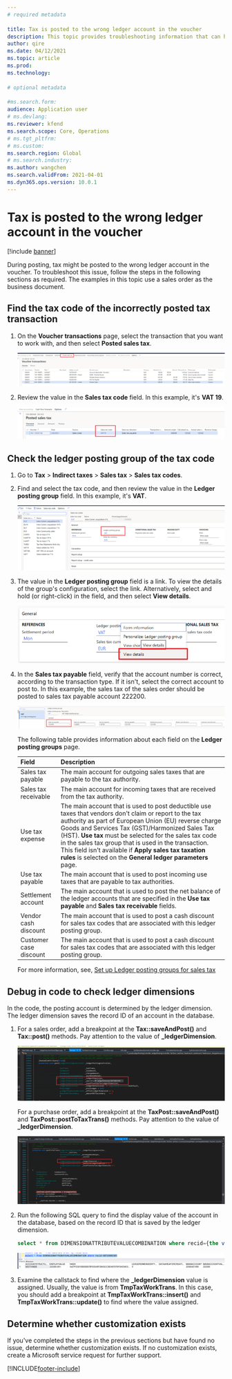 ```yaml
---
# required metadata

title: Tax is posted to the wrong ledger account in the voucher
description: This topic provides troubleshooting information that can help when tax is posted to the wrong ledger account in the voucher.
author: qire
ms.date: 04/12/2021
ms.topic: article
ms.prod: 
ms.technology: 

# optional metadata

#ms.search.form:
audience: Application user
# ms.devlang: 
ms.reviewer: kfend
ms.search.scope: Core, Operations
# ms.tgt_pltfrm: 
# ms.custom: 
ms.search.region: Global
# ms.search.industry: 
ms.author: wangchen
ms.search.validFrom: 2021-04-01
ms.dyn365.ops.version: 10.0.1
---
```


# Tax is posted to the wrong ledger account in the voucher

[!include [banner](../includes/banner.md)]

During posting, tax might be posted to the wrong ledger account in the voucher. To troubleshoot this issue, follow the steps in the following sections as required. The examples in this topic use a sales order as the business document.

## Find the tax code of the incorrectly posted tax transaction

1. On the **Voucher transactions** page, select the transaction that you want to work with, and then select **Posted sales tax**.

    [![Posted sales tax button on the Voucher transactions page](./media/tax-posted-to-wrong-ledger-account-Picture1.png)](./media/tax-posted-to-wrong-ledger-account-Picture1.png)

2. Review the value in the **Sales tax code** field. In this example, it's **VAT 19**.

    [![Sales tax code field on the Posted sales tax page](./media/tax-posted-to-wrong-ledger-account-Picture2.png)](./media/tax-posted-to-wrong-ledger-account-Picture2.png)

## Check the ledger posting group of the tax code

1. Go to **Tax** \> **Indirect taxes** \> **Sales tax** \> **Sales tax codes**.
2. Find and select the tax code, and then review the value in the **Ledger posting group** field. In this example, it's **VAT**.

    [![Ledger posting group field on the Sales tax codes page](./media/tax-posted-to-wrong-ledger-account-Picture3.png)](./media/tax-posted-to-wrong-ledger-account-Picture3.png)

3. The value in the **Ledger posting group** field is a link. To view the details of the group's configuration, select the link. Alternatively, select and hold (or right-click) in the field, and then select **View details**.

    [![View details command](./media/tax-posted-to-wrong-ledger-account-Picture4.png)](./media/tax-posted-to-wrong-ledger-account-Picture4.png)

4. In the **Sales tax payable** field, verify that the account number is correct, according to the transaction type. If it isn't, select the correct account to post to. In this example, the sales tax of the sales order should be posted to sales tax payable account 222200.

    [![Sales tax payable field on the Ledger posting groups page](./media/tax-posted-to-wrong-ledger-account-Picture5.png)](./media/tax-posted-to-wrong-ledger-account-Picture5.png)

    The following table provides information about each field on the **Ledger posting groups** page.

    | Field                  | Description |
    |------------------------|-------------|
    | Sales tax payable      | The main account for outgoing sales taxes that are payable to the tax authority. |
    | Sales tax receivable   | The main account for incoming taxes that are received from the tax authority. |
    | Use tax expense        | The main account that is used to post deductible use taxes that vendors don't claim or report to the tax authority as part of European Union (EU) reverse charge Goods and Services Tax (GST)/Harmonized Sales Tax (HST). **Use tax** must be selected for the sales tax code in the sales tax group that is used in the transaction. This field isn't available if **Apply sales tax taxation rules** is selected on the **General ledger parameters** page. |
    | Use tax payable        | The main account that is used to post incoming use taxes that are payable to tax authorities. |
    | Settlement account     | The main account that is used to post the net balance of the ledger accounts that are specified in the **Use tax payable** and **Sales tax receivable** fields. |
    | Vendor cash discount   | The main account that is used to post a cash discount for sales tax codes that are associated with this ledger posting group. |
    | Customer case discount | The main account that is used to post a cash discount for sales tax codes that are associated with this ledger posting group. |

    For more information, see, [Set up Ledger posting groups for sales tax](tasks/set-up-ledger-posting-groups-sales-tax.md)

## Debug in code to check ledger dimensions

In the code, the posting account is determined by the ledger dimension. The ledger dimension saves the record ID of an account in the database.

1. For a sales order, add a breakpoint at the **Tax::saveAndPost()** and **Tax::post()** methods. Pay attention to the value of **\_ledgerDimension**.

    [![Sales order code sample that has a breakpoint](./media/tax-posted-to-wrong-ledger-account-Picture6.png)](./media/tax-posted-to-wrong-ledger-account-Picture6.png)

    For a purchase order, add a breakpoint at the **TaxPost::saveAndPost()** and **TaxPost::postToTaxTrans()** methods. Pay attention to the value of **\_ledgerDimension**.

    [![Purchase order code sample that has a breakpoint](./media/tax-posted-to-wrong-ledger-account-Picture7.png)](./media/tax-posted-to-wrong-ledger-account-Picture7.png)

2. Run the following SQL query to find the display value of the account in the database, based on the record ID that is saved by the ledger dimension.

    ```sql
    select * from DIMENSIONATTRIBUTEVALUECOMBINATION where recid={the value of _ledgerDimension}
    ```

    [![Display value of the record ID](./media/tax-posted-to-wrong-ledger-account-Picture8.png)](./media/tax-posted-to-wrong-ledger-account-Picture8.png)

3. Examine the callstack to find where the **_ledgerDimension** value is assigned. Usually, the value is from **TmpTaxWorkTrans**. In this case, you should add a breakpoint at **TmpTaxWorkTrans::insert()** and **TmpTaxWorkTrans::update()** to find where the value assigned.

## Determine whether customization exists

If you've completed the steps in the previous sections but have found no issue, determine whether customization exists. If no customization exists, create a Microsoft service request for further support.

[!INCLUDE[footer-include](../../includes/footer-banner.md)]
